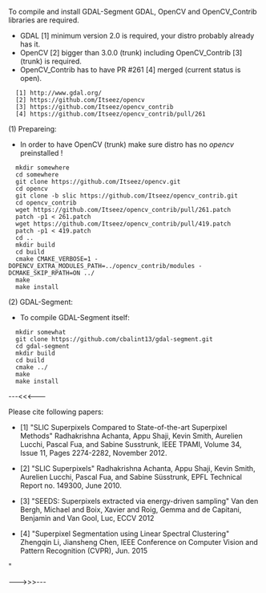 

 To compile and install GDAL-Segment GDAL, OpenCV and OpenCV_Contrib libraries are required.

  * GDAL [1] minimum version 2.0 is required, your distro probably already has it.
  * OpenCV [2] bigger than 3.0.0 (trunk) including OpenCV_Contrib [3] (trunk) is required.
  * OpenCV_Contrib has to have PR #261 [4] merged (current status is open).

```
  [1] http://www.gdal.org/
  [2] https://github.com/Itseez/opencv
  [3] https://github.com/Itseez/opencv_contrib
  [4] https://github.com/Itseez/opencv_contrib/pull/261
```

(1) Prepareing:

  * In order to have OpenCV (trunk) make sure distro has no *opencv* preinstalled !
```
  mkdir somewhere
  cd somewhere
  git clone https://github.com/Itseez/opencv.git
  cd opencv
  git clone -b slic https://github.com/Itseez/opencv_contrib.git
  cd opencv_contrib
  wget https://github.com/Itseez/opencv_contrib/pull/261.patch
  patch -p1 < 261.patch
  wget https://github.com/Itseez/opencv_contrib/pull/419.patch
  patch -p1 < 419.patch
  cd ..
  mkdir build
  cd build
  cmake CMAKE_VERBOSE=1 -DOPENCV_EXTRA_MODULES_PATH=../opencv_contrib/modules -DCMAKE_SKIP_RPATH=ON ../
  make
  make install
```
(2) GDAL-Segment:

  * To compile GDAL-Segment itself:
```
  mkdir somewhat
  git clone https://github.com/cbalint13/gdal-segment.git
  cd gdal-segment
  mkdir build
  cd build
  cmake ../
  make
  make install
```

---<<<---

Please cite following papers:

 * [1] "SLIC Superpixels Compared to State-of-the-art Superpixel Methods"
 Radhakrishna Achanta, Appu Shaji, Kevin Smith, Aurelien Lucchi, Pascal Fua,
 and Sabine Susstrunk, IEEE TPAMI, Volume 34, Issue 11, Pages 2274-2282,
 November 2012.

 * [2] "SLIC Superpixels" Radhakrishna Achanta, Appu Shaji, Kevin Smith,
 Aurelien Lucchi, Pascal Fua, and Sabine Süsstrunk, EPFL Technical
 Report no. 149300, June 2010.

 * [3] "SEEDS: Superpixels extracted via energy-driven sampling"
 Van den Bergh, Michael and Boix, Xavier and Roig, Gemma and de Capitani,
 Benjamin and Van Gool, Luc, ECCV 2012

 * [4] "Superpixel Segmentation using Linear Spectral Clustering"
 Zhengqin Li, Jiansheng Chen, IEEE Conference on Computer Vision and Pattern
 Recognition (CVPR), Jun. 2015

"

--->>>---

